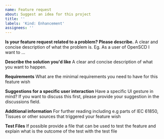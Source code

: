 ```yaml
---
name: Feature request
about: Suggest an idea for this project
title: ''
labels: 'Kind: Enhancement'
assignees: ''
---
```


**Is your feature request related to a problem? Please describe.**
A clear and concise description of what the problem is. Eg. As a user of OpenSCD I want to ...

**Describe the solution you'd like**
A clear and concise description of what you want to happen.

**Requirements**
What are the minimal requirements you need to have for this feature wish

**Suggestions for a specific user interaction**
Have a specific UI gesture in mind? If you want to discuss this first, please provide your suggestion in the discussions field.

**Additional information**
For further reading including e.g parts of IEC 61850, Tissues or other sources that triggered your feature wish

**Test Files**
If possible provide a file that can be used to test the feature and explain what is the outcome of the test with the test file
